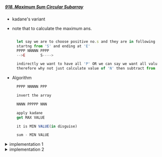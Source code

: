 ##### [918. Maximum Sum Circular Subarray](https://leetcode.com/problems/maximum-sum-circular-subarray/)

- kadane's variant
- note that to calculate the maximum ans.

  ```js

    let say we are to choose positive no.s and they are in following order.
    startng from 'S' and ending at 'E'
    PPPP NNNNN PPPP
    -->E       S---->

    indirectly we want to have all 'P' OR we can say we want all values but not 'N'
    therefore why not just calculate value of 'N' then subtract from overall 'SUM'.
  ```

- Algorithm

  ```js
    PPPP NNNNN PPP

    invert the array

    NNNN PPPPP NNN

    apply kadane
    get MAX VALUE

    it is MIN VALUE(in disguise)

    sum - MIN VALUE
  ```

<details>
<summary> implementation 1 </summary>

```cpp
class Solution {
    public:
    int kadane(const vector<int>& arr) {
        int sum = 0;
        int ans = INT_MIN;
        for (const auto &i: arr) {
            sum = max(i, sum + i);
            ans = max(ans, sum);
        }
        return ans;
    }

    int maxSubarraySumCircular(vector<int>& nums) {
        int n = nums.size();

        int ans1 = kadane(nums);

        bool neg = true;
        bool pos = true;
        int sum = 0;

        for (int& i: nums) {
            sum += i;
            i *= -1;
            if (i < 0) pos = false;
            if (i > 0) neg = false;
        }

        if (neg || pos) {
            return ans1;
        }

        int ans2 = -1 * kadane(nums);
        printf("%d, %d\n", ans1, ans2);
        return max(ans1, sum - ans2);

    }
};
```

</details>

<details> 
<summary> implementation 2 </summary>

```cpp
class Solution {
    public:
    int maxSubarraySumCircular(vector<int>& nums) {
        int sum = 0;
        int sum1 = 0;
        int sum2 = 0;

        bool neg = true;
        bool pos = true;

        int mx = INT_MIN;
        int mn = INT_MAX;

        for (const auto &i: nums) {
            sum1 = max(i, sum1 + i);
            sum2 = min(i, sum2 + i);

            mx = max(mx, sum1);
            mn = min(mn, sum2);

            sum += i;
            if (i < 0) pos = false;
            if (i > 0) neg = false;
        }

        if (neg || pos) {
            return mx;
        }

        return max(mx, sum - mn);
    }
};

```

</details>
